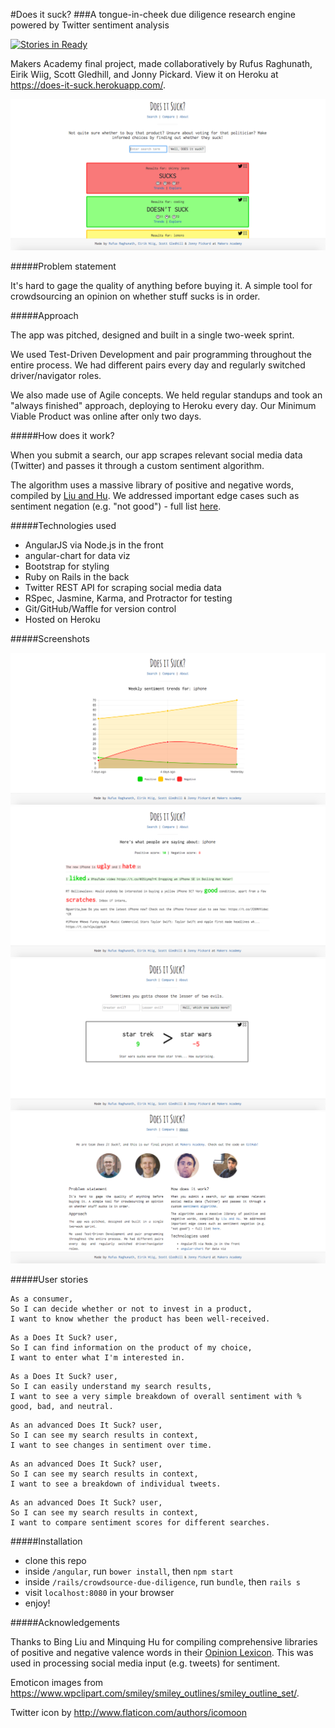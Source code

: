 #Does it suck?
###A tongue-in-cheek due diligence research engine powered by Twitter sentiment analysis

[![Stories in Ready](https://badge.waffle.io/rufusraghunath/crowdsource-due-diligence.png?label=ready&title=Ready)](http://waffle.io/rufusraghunath/crowdsource-due-diligence)

Makers Academy final project, made collaboratively by Rufus Raghunath, Eirik Wiig, Scott Gledhill, and Jonny Pickard. View it on Heroku at https://does-it-suck.herokuapp.com/.

![main_search](/angular/app/images/screenshots/main_search.png)

#####Problem statement

It's hard to gage the quality of anything before buying it. A simple tool for crowdsourcing an opinion on whether stuff sucks is in order.

#####Approach

The app was pitched, designed and built in a single two-week sprint.

We used Test-Driven Development and pair programming throughout the entire process. We had different pairs every day and regularly switched driver/navigator roles.

We also made use of Agile concepts. We held regular standups and took an "always finished" approach, deploying to Heroku every day. Our Minimum Viable Product was online after only two days.

#####How does it work?

When you submit a search, our app scrapes relevant social media data (Twitter) and passes it through a custom sentiment algorithm.

The algorithm uses a massive library of positive and negative words, compiled by <a href="https://www.cs.uic.edu/~liub/FBS/sentiment-analysis.html#lexicon">Liu and Hu</a>. We addressed important edge cases such as sentiment negation (e.g. "not good") - full list <a href="https://github.com/rufusraghunath/crowdsource-due-diligence/blob/development/edge_cases.md">here</a>.

#####Technologies used

- AngularJS via Node.js in the front
- angular-chart for data viz
- Bootstrap for styling
- Ruby on Rails in the back
- Twitter REST API for scraping social media data
- RSpec, Jasmine, Karma, and Protractor for testing
- Git/GitHub/Waffle for version control
- Hosted on Heroku

#####Screenshots

![trends](/angular/app/images/screenshots/trends.png)
![explore](/angular/app/images/screenshots/explore.png)
![compare](/angular/app/images/screenshots/compare.png)
![about](/angular/app/images/screenshots/about.png)

#####User stories

```
As a consumer,
So I can decide whether or not to invest in a product,
I want to know whether the product has been well-received.
```
```
As a Does It Suck? user,
So I can find information on the product of my choice,
I want to enter what I'm interested in.
```
```
As a Does It Suck? user,
So I can easily understand my search results,
I want to see a very simple breakdown of overall sentiment with % good, bad, and neutral.
```
```
As an advanced Does It Suck? user,
So I can see my search results in context,
I want to see changes in sentiment over time.
```
```
As an advanced Does It Suck? user,
So I can see my search results in context,
I want to see a breakdown of individual tweets.
```
```
As an advanced Does It Suck? user,
So I can see my search results in context,
I want to compare sentiment scores for different searches.
```

#####Installation
- clone this repo
- inside ```/angular```, run ```bower install```, then ```npm start```
- inside ```/rails/crowdsource-due-diligence```, run ```bundle```, then ```rails s```
- visit ```localhost:8080``` in your browser
- enjoy!

#####Acknowledgements

Thanks to Bing Liu and Minquing Hu for compiling comprehensive libraries of positive and negative valence words in their <a href='https://www.cs.uic.edu/~liub/FBS/sentiment-analysis.html#lexicon'>Opinion Lexicon</a>. This was used in processing social media input (e.g. tweets) for sentiment.

Emoticon images from https://www.wpclipart.com/smiley/smiley_outlines/smiley_outline_set/.

Twitter icon by http://www.flaticon.com/authors/icomoon
